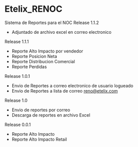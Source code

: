 Etelix_RENOC
============

Sistema de Reportes para el NOC
Release 1.1.2
- Adjuntado de archivo excel en correo electronico

Release 1.1.1
- Reporte Alto Impacto por vendedor
- Reporte Posicion Neta
- Reporte Distribucion Comercial
- Reporte Perdidas

Release 1.0.1
- Envio de Reportes a correo electronico de usuario logueado
- Envio de Reportes a lista de correo reno@etelix.com

Release 1.0
- Envio de reportes por correo
- Descarga de reportes en archivo Excel

Release 0.0.1
- Reporte Alto Impacto
- Reporte Alto Impacto Retail
